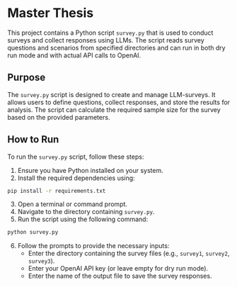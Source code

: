 # Master Thesis

This project contains a Python script `survey.py` that is used to conduct surveys and collect responses using LLMs. The script reads survey questions and scenarios from specified directories and can run in both dry run mode and with actual API calls to OpenAI.

## Purpose

The `survey.py` script is designed to create and manage LLM-surveys. It allows users to define questions, collect responses, and store the results for analysis. The script can calculate the required sample size for the survey based on the provided parameters.

## How to Run

To run the `survey.py` script, follow these steps:

1. Ensure you have Python installed on your system.
2. Install the required dependencies using:

```sh
pip install -r requirements.txt
```

3. Open a terminal or command prompt.
4. Navigate to the directory containing `survey.py`.
5. Run the script using the following command:

```sh
python survey.py
```

6. Follow the prompts to provide the necessary inputs:
    * Enter the directory containing the survey files (e.g., `survey1`, `survey2`, `survey3`).
    * Enter your OpenAI API key (or leave empty for dry run mode).
    * Enter the name of the output file to save the survey responses.

